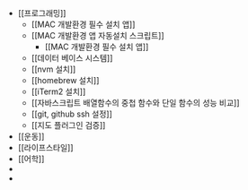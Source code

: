 - [[프로그래밍]]
	- [[MAC 개발환경 필수 설치 앱]]
	- [[MAC 개발환경 앱 자동설치 스크립트]]
		- [[MAC 개발환경 필수 설치 앱]]
	- [[데이터 베이스 시스템]]
	- [[nvm 설치]]
	- [[homebrew 설치]]
	- [[iTerm2 설치]]
	- [[자바스크립트 배열함수의 중첩 함수와 단일 함수의 성능 비교]]
	- [[git, github ssh 설정]]
	- [[지도 플러그인 검증]]
- [[운동]]
- [[라이프스타일]]
- [[어학]]
-
-